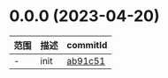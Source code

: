 # 0.0.0 (2023-04-20)

范围|描述|commitId
--|--|--
 - | init | [ab91c51](https://github.com/llidanStormrage/codePractice/commit/ab91c51)

